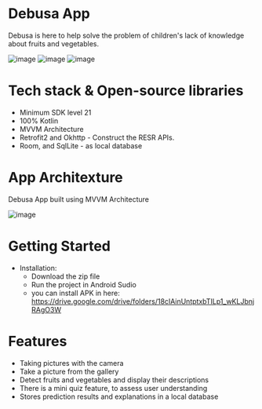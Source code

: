 # Debusa App
   Debusa is here to help solve the problem of children's lack of knowledge about fruits and vegetables.

  ![image](https://github.com/Capstone-DEBUSA/Mobile-Development/assets/141242031/eb0ebd51-5228-4c48-9c6f-17b55522a613) ![image](https://github.com/Capstone-DEBUSA/Mobile-Development/assets/141242031/71ab2db9-4cca-406f-a533-354bb33f8ea3) ![image](https://github.com/Capstone-DEBUSA/Mobile-Development/assets/141242031/6af842f5-8da0-4ccc-a429-b14542987b13)







# Tech stack & Open-source libraries
   - Minimum SDK level 21
   - 100% Kotlin
   - MVVM Architecture
   - Retrofit2 and Okhttp - Construct the RESR APIs.
   - Room, and SqlLite - as local database

# App Architexture
  Debusa App built using MVVM Architecture
  
  ![image](https://github.com/Capstone-DEBUSA/Mobile-Development/assets/141242031/c515dbed-5c5e-47b3-86e6-8bfd0f668299)

# Getting Started
  - Installation:
       - Download the zip file
       - Run the project in Android Sudio
       - you can install APK in here: https://drive.google.com/drive/folders/18cIAinUntptxbTILp1_wKLJbnjRAgO3W

# Features
  - Taking pictures with the camera
  - Take a picture from the gallery
  - Detect fruits and vegetables and display their descriptions
  - There is a mini quiz feature, to assess user understanding
  - Stores prediction results and explanations in a local database
    
